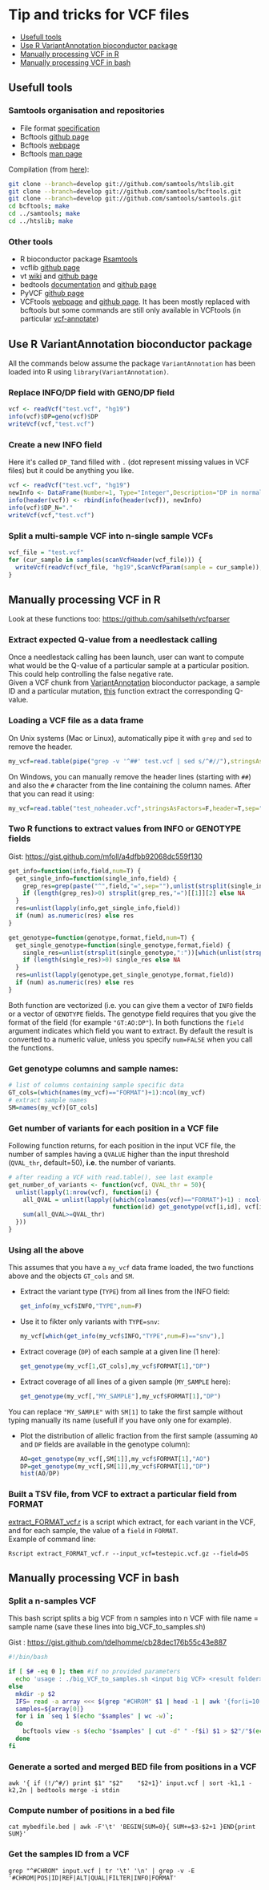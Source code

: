 # Tip and tricks for VCF files

- [Usefull tools](https://github.com/IARC-bioinfo/VCF-tricks#usefull-tools)
- [Use R VariantAnnotation bioconductor package](https://github.com/IARC-bioinfo/VCF-tricks#use-r-variantannotation-bioconductor-package)
- [Manually processing VCF in R](https://github.com/IARC-bioinfo/VCF-tricks#manually-processing-vcf-in-r)
- [Manually processing VCF in bash](https://github.com/IARC-bioinfo/VCF-tricks#manually-processing-vcf-in-bash)

## Usefull tools
### Samtools organisation and repositories
- File format [specification](http://samtools.github.io/hts-specs/)
- Bcftools [github page](https://github.com/samtools/bcftools)
- Bcftools [webpage](http://samtools.github.io/bcftools/)
- Bcftools [man page](http://samtools.github.io/bcftools/bcftools.html)

Compilation (from [here](http://samtools.github.io/bcftools/)):
```bash
git clone --branch=develop git://github.com/samtools/htslib.git
git clone --branch=develop git://github.com/samtools/bcftools.git
git clone --branch=develop git://github.com/samtools/samtools.git
cd bcftools; make
cd ../samtools; make
cd ../htslib; make
```

### Other tools
- R bioconductor package [Rsamtools](http://bioconductor.org/packages/release/bioc/html/Rsamtools.html)
- vcflib [github page](https://github.com/ekg/vcflib)
- vt [wiki](http://genome.sph.umich.edu/wiki/Vt) and [github page](https://github.com/atks/vt)
- bedtools [documentation](http://bedtools.readthedocs.org) and [github page](https://github.com/arq5x/bedtools2)
- PyVCF [github page](https://github.com/jamescasbon/PyVCF)
- VCFtools [webpage](https://vcftools.github.io/) and [github page](https://github.com/vcftools/vcftools). It has been mostly replaced with bcftools but some commands are still only available in VCFtools (in particular [vcf-annotate](https://vcftools.github.io/perl_module.html#vcf-annotate))

## Use R VariantAnnotation bioconductor package

All the commands below assume the package `VariantAnnotation` has been loaded into R using `library(VariantAnnotation)`.

### Replace INFO/DP field with GENO/DP field
```R
vcf <- readVcf("test.vcf", "hg19")
info(vcf)$DP=geno(vcf)$DP
writeVcf(vcf,"test.vcf")
```

### Create a new INFO field

Here it's called `DP_T`and filled with `.` (dot represent missing values in VCF files) but it could be anything you like.
```R
vcf <- readVcf("test.vcf", "hg19")
newInfo <- DataFrame(Number=1, Type="Integer",Description="DP in normal",row.names="DP_N")
info(header(vcf)) <- rbind(info(header(vcf)), newInfo)
info(vcf)$DP_N="."
writeVcf(vcf,"test.vcf")
```

### Split a multi-sample VCF into n-single sample VCFs
```R
vcf_file = "test.vcf"
for (cur_sample in samples(scanVcfHeader(vcf_file))) {
  writeVcf(readVcf(vcf_file, "hg19",ScanVcfParam(sample = cur_sample)),paste(cur_sample,".vcf",sep = ""))
}
```

## Manually processing VCF in R

Look at these functions too: https://github.com/sahilseth/vcfparser

### Extract expected Q-value from a needlestack calling
Once a needlestack calling has been launch, user can want to compute what would be the Q-value of a particular sample at a particular position.
This could help controlling the false negative rate.  
Given a VCF chunk from [VariantAnnotation](https://bioconductor.org/packages/release/bioc/html/VariantAnnotation.html) bioconductor package, a sample ID and a particular mutation, [this](https://github.com/IARCbioinfo/VCF-tricks/blob/master/code/get_Qvalue.r) function extract the corresponding Q-value.

### Loading a VCF file as a data frame
On Unix systems (Mac or Linux), automatically pipe it with `grep` and `sed` to remove the header.
```R
my_vcf=read.table(pipe("grep -v '^##' test.vcf | sed s/^#//"),stringsAsFactors=F,header=T,sep="\t")
```
On Windows, you can manually remove the header lines (starting with `##`) and also the `#` character from the line containing the column names. After that you can read it using:
```R
my_vcf=read.table("test_noheader.vcf",stringsAsFactors=F,header=T,sep="\t")
```

### Two R functions to extract values from INFO or GENOTYPE fields

Gist: https://gist.github.com/mfoll/a4dfbb92068dc559f130
```R
get_info=function(info,field,num=T) {
  get_single_info=function(single_info,field) {
    grep_res=grep(paste("^",field,"=",sep=""),unlist(strsplit(single_info,";")),value=T)
    if (length(grep_res)>0) strsplit(grep_res,"=")[[1]][2] else NA
  }
  res=unlist(lapply(info,get_single_info,field))
  if (num) as.numeric(res) else res
}

get_genotype=function(genotype,format,field,num=T) {
  get_single_genotype=function(single_genotype,format,field) {
    single_res=unlist(strsplit(single_genotype,":"))[which(unlist(strsplit(format,":"))==field)]
    if (length(single_res)>0) single_res else NA
  }
  res=unlist(lapply(genotype,get_single_genotype,format,field))
  if (num) as.numeric(res) else res
}
```

Both function are vectorized (i.e. you can give them a vector of `INFO` fields or a vector of `GENOTYPE` fields. The genotype field requires that you give the format of the field (for example `"GT:AO:DP"`). In both functions the `field` argument indicates which field you want to extract. By default the result is converted to a numeric value, unless you specify `num=FALSE` when you call the functions.

### Get genotype columns and sample names:
```R
# list of columns containing sample specific data
GT_cols=(which(names(my_vcf)=="FORMAT")+1):ncol(my_vcf)
# extract sample names
SM=names(my_vcf)[GT_cols]
```

### Get number of variants for each position in a VCF file
Following function returns, for each position in the input VCF file, the number of samples having a `QVALUE` higher than the input threshold (`QVAL_thr`, default=50), __i.e__. the number of variants.  

```R
# after reading a VCF with read.table(), see last example
get_number_of_variants <- function(vcf, QVAL_thr = 50){
  unlist(lapply(1:nrow(vcf), function(i) {
    all_QVAL = unlist(lapply((which(colnames(vcf)=="FORMAT")+1) : ncol(vcf),
                             function(id) get_genotype(vcf[i,id], vcf[i,"FORMAT"], field = "QVAL") ))
    sum(all_QVAL>=QVAL_thr)
  }))
}
```

### Using all the above
This assumes that you have a `my_vcf` data frame loaded, the two functions above and the objects `GT_cols` and `SM`.

- Extract the variant type (`TYPE`) from all lines from the INFO field:

  ```R
  get_info(my_vcf$INFO,"TYPE",num=F)
  ```
- Use it to fikter only variants with `TYPE=snv`:

  ```R
  my_vcf[which(get_info(my_vcf$INFO,"TYPE",num=F)=="snv"),]
  ```
- Extract coverage (`DP`) of each sample at a given line (1 here):

  ```R
  get_genotype(my_vcf[1,GT_cols],my_vcf$FORMAT[1],"DP")
  ```

- Extract coverage of all lines of a given sample (`MY_SAMPLE` here):

  ```R
  get_genotype(my_vcf[,"MY_SAMPLE"],my_vcf$FORMAT[1],"DP")
  ```
You can replace `"MY_SAMPLE"` with `SM[1]` to take the first sample without typing manually its name (usefull if you have only one for example).

- Plot the distribution of allelic fraction from the first sample (assuming `AO` and `DP` fields are available in the genotype column):

  ```R
  AO=get_genotype(my_vcf[,SM[1]],my_vcf$FORMAT[1],"AO")
  DP=get_genotype(my_vcf[,SM[1]],my_vcf$FORMAT[1],"DP")
  hist(AO/DP)
  ```

### Built a TSV file, from VCF to extract a particular field from FORMAT

[extract_FORMAT_vcf.r](https://github.com/IARCbioinfo/VCF-tricks/blob/master/code/extract_FORMAT_vcf.r) is a script which extract, for each variant in the VCF, and for each sample, the value of a `field` in `FORMAT`.  
Example of command line:
```
Rscript extract_FORMAT_vcf.r --input_vcf=testepic.vcf.gz --field=DS
```


## Manually processing VCF in bash

### Split a n-samples VCF

This bash script splits a big VCF from n samples into n VCF with file name = sample name (save these lines into big_VCF_to_samples.sh)

Gist : https://gist.github.com/tdelhomme/cb28dec176b55c43e887
```bash
#!/bin/bash

if [ $# -eq 0 ]; then #if no provided parameters
  echo 'usage : ./big_VCF_to_samples.sh <input big VCF> <result folder>'
else
  mkdir -p $2
  IFS= read -a array <<< $(grep "#CHROM" $1 | head -1 | awk '{for(i=10;i<=NF;++i)print $i}')
  samples=${array[0]}
  for i in `seq 1 $(echo "$samples" | wc -w)`;
  do
    bcftools view -s $(echo "$samples" | cut -d" " -f$i) $1 > $2"/"$(echo "$samples" | cut -d" " -f$i).vcf
  done
fi
```

### Generate a sorted and merged BED file from positions in a VCF
```
awk '{ if (!/^#/) print $1"	"$2"	"$2+1}' input.vcf | sort -k1,1 -k2,2n | bedtools merge -i stdin
```

### Compute number of positions in a bed file
```
cat mybedfile.bed | awk -F'\t' 'BEGIN{SUM=0}{ SUM+=$3-$2+1 }END{print SUM}'
```

### Get the samples ID from a VCF
```
grep "^#CHROM" input.vcf | tr '\t' '\n' | grep -v -E '#CHROM|POS|ID|REF|ALT|QUAL|FILTER|INFO|FORMAT'
```
